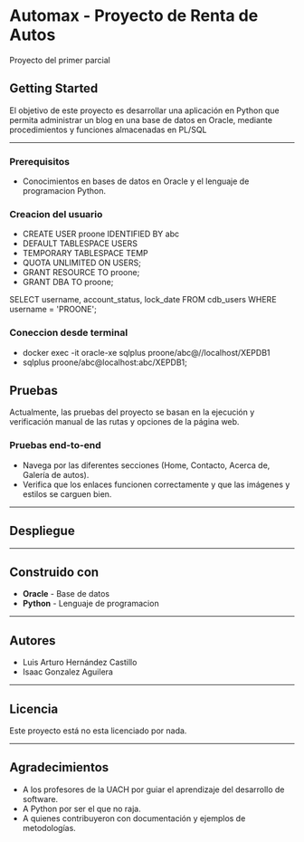 # Automax - Proyecto de Renta de Autos

Proyecto del primer parcial

## Getting Started

El objetivo de este proyecto es desarrollar una aplicación en Python que permita administrar un blog en una
base de datos en Oracle, mediante procedimientos y funciones almacenadas en PL/SQL

---

### Prerequisitos

* Conocimientos en bases de datos en Oracle y el lenguaje de programacion Python.

### Creacion del usuario
* CREATE USER proone IDENTIFIED BY abc
* DEFAULT TABLESPACE USERS
* TEMPORARY TABLESPACE TEMP
* QUOTA UNLIMITED ON USERS;
* GRANT RESOURCE TO proone;
* GRANT DBA TO proone;

SELECT username, account_status, lock_date FROM cdb_users WHERE username = 'PROONE';

### Coneccion desde terminal
* docker exec -it oracle-xe sqlplus proone/abc@//localhost/XEPDB1
* sqlplus proone/abc@localhost:abc/XEPDB1;

## Pruebas

Actualmente, las pruebas del proyecto se basan en la ejecución y verificación manual de las rutas y opciones de la página web.

### Pruebas end-to-end

* Navega por las diferentes secciones (Home, Contacto, Acerca de, Galería de autos).
* Verifica que los enlaces funcionen correctamente y que las imágenes y estilos se carguen bien.

---

## Despliegue



---

## Construido con

* **Oracle** - Base de datos
* **Python** - Lenguaje de programacion

---

## Autores

* Luis Arturo Hernández Castillo 
* Isaac Gonzalez Aguilera

---

## Licencia

Este proyecto está no esta licenciado por nada.

---

## Agradecimientos

* A los profesores de la UACH por guiar el aprendizaje del desarrollo de software.
* A Python por ser el que no raja.
* A quienes contribuyeron con documentación y ejemplos de metodologías.